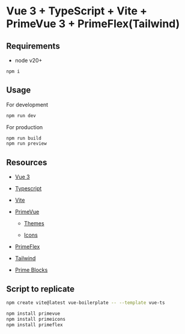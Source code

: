 # Vue 3 + TypeScript + Vite + PrimeVue 3 + PrimeFlex(Tailwind)

## Requirements

- node v20+

```bash
npm i
```

## Usage

For development

```bash
npm run dev
```

For production
```bash
npm run build
npm run preview
```

## Resources

- [Vue 3](https://vuejs.org/)

- [Typescript](https://www.typescriptlang.org/)

- [Vite](https://vitejs.dev/)

- [PrimeVue](https://v3.primevue.org/)
	
	- [Themes](https://v3.primevue.org/theming/)

	- [Icons](https://v3.primevue.org/icons/)

- [PrimeFlex](https://primeflex.org/)

- [Tailwind](https://tailwindcss.com/)

- [Prime Blocks](https://blocks.primevue.org/)

## Script to replicate

```bash
npm create vite@latest vue-boilerplate -- --template vue-ts
```

```bash
npm install primevue
npm install primeicons
npm install primeflex
```
